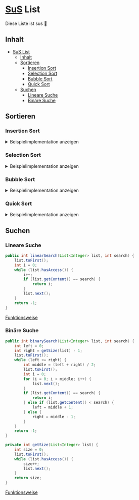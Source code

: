 # [SuS](## "Suchen und Sortieren ") List
Diese Liste ist sus :rat:

## Inhalt
- [SuS List](#sus-list)
  - [Inhalt](#inhalt)
  - [Sortieren](#sortieren)
    - [Insertion Sort](#insertion-sort)
    - [Selection Sort](#selection-sort)
    - [Bubble Sort](#bubble-sort)
    - [Quick Sort](#quick-sort)
  - [Suchen](#suchen)
    - [Lineare Suche](#lineare-suche)
    - [Binäre Suche](#binäre-suche)

## Sortieren

### Insertion Sort

<details>
  <summary>Beispielimplementation anzeigen</summary>
  

```java
private List<Integer> insertionSort(List<Integer> list) {
    List<Integer> helperList = new List<>();
    while (!list.isEmpty())
    {
        list.toFirst();
        helperList.toFirst();
        
        if (helperList.isEmpty()) {
            helperList.insert(list.getContent());
            list.remove();
            continue;
        }
        boolean hasInserted = false;
        while (helperList.hasAccess()) {
            if (helperList.getContent() < list.getContent()) {
                helperList.insert(list.getContent());
                hasInserted = true;
                break;
            }
            helperList.next();
        }

        if (!hasInserted) {
            helperList.append(list.getContent());
        }

        list.remove();
    }
    return helperList;
}
```
[Funktionsweise](https://github.com/INFOGruppeC/Lernzettel/Lineare-Datenstrukturen/blob/main/sus#insertion-sort)
                                                           
</details>

### Selection Sort


<details>
  <summary>Beispielimplementation anzeigen</summary>

```java
public int findBest(List<Integer> list) {
    list.toFirst();
    int best = list.getContent();
    while (list.hasAccess()) {
        if (list.getContent() > best) {
            best = list.getContent();
        }
        list.next();
    }
    return best;
}

private List<Integer> selectionSort(List<Integer> list) {
    List<Integer> helperList = new List<>();
    while (!list.isEmpty())
    {
        // Beste Karte heraussuchen
        int best = findBest(list);
        list.toFirst();
        while (list.getContent() != best)
        {
            list.next();
        }

        helperList.append(best);
        list.remove();
    }
    return helperList;
}
```
  
[Funktionsweise](https://github.com/INFOGruppeC/Lernzettel/Lineare-Datenstrukturen/blob/main/sus#selection-sort)

</details>

### Bubble Sort


<details>
  <summary>Beispielimplementation anzeigen</summary>

```java
private List<Integer> bubblesort(List<Integer> list) {
    boolean swapped;
    int first, second;
    do
    {
        swapped = false;
        list.toFirst();
        first = list.getContent();
        list.remove();
        while (list.hasAccess())
        {
            second = list.getContent();
            if (first >= second)
            {
                list.insert(first);
                first = second;
                list.remove();
            }
            else
            {
                swapped = true;
                list.next();
            }
        }
        list.append(first);
    }
    while (swapped);
    return list;
}
```
[Funktionsweise](https://github.com/INFOGruppeC/Lernzettel/Lineare-Datenstrukturen/blob/main/sus#bubble-sort)

</details>

### Quick Sort


<details>
  <summary>Beispielimplementation anzeigen</summary>

```java
public List<Integer> quicksort(List<Integer> list) {
    if (list.isEmpty()) {
        return list;
    }
    List<Integer> left = new List<>();
    List<Integer> right = new List<>();
    List<Integer> equal = new List<>();
    list.toFirst();
    int pivot = list.getContent();
    while (list.hasAccess()) {
        if (list.getContent() < pivot) {
            left.append(list.getContent());
        } else if (list.getContent() > pivot) {
            right.append(list.getContent());
        } else {
            equal.append(list.getContent());
        }
        list.next();
    }
    left = quicksort(left);
    right = quicksort(right);
    left.concat(equal);
    left.concat(right);
    return left;
}
```
  
[Funktionsweise](https://github.com/INFOGruppeC/Lernzettel/blob/main/sus#quick-sort)

</details>

## Suchen

### Lineare Suche
```java
public int linearSearch(List<Integer> list, int search) {
    list.toFirst();
    int i = 0;
    while (list.hasAccess()) {
        i++;
        if (list.getContent() == search) {
            return i;
        }
        list.next();
    }
    return -1;
}
```

[Funktionsweise](https://github.com/INFOGruppeC/Lernzettel/blob/main/sus#lineare-suche)

### Binäre Suche
```java
public int binarySearch(List<Integer> list, int search) {
    int left = 0;
    int right = getSize(list) - 1;
    list.toFirst();
    while (left <= right) {
        int middle = (left + right) / 2;
        list.toFirst();
        int i = 0;
        for (i = 0; i < middle; i++) {
            list.next();
        }
        if (list.getContent() == search) {
            return i;
        } else if (list.getContent() < search) {
            left = middle + 1;
        } else {
            right = middle - 1;
        }
    }
    return -1;
}
```

```java
private int getSize(List<Integer> list) {
    int size = 0;
    list.toFirst();
    while (list.hasAccess()) {
        size++;
        list.next();
    }
    return size;
}
```
[Funktionsweise](https://github.com/INFOGruppeC/Lernzettel/blob/main/sus#binäre-suche)